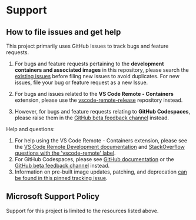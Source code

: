 # Support

## How to file issues and get help

This project primarily uses GitHub Issues to track bugs and feature requests.

1. For bugs and feature requests pertaining to the **development containers and associated images** in this repository, please search the [existing issues](https://github.com/microsoft/vscode-dev-containers/issues) before filing new issues to avoid duplicates. For new issues, file your bug or feature request as a new Issue.

2. For bugs and issues related to the **VS Code Remote - Containers** extension, please use the [vscode-remote-release](https://github.com/microsoft/vscode-remote-release/issues) repository instead.

3. However, for bugs and feature requests relating to **GitHub Codespaces**, please raise them in the [GitHub beta feedback channel](https://github.community/c/code-to-cloud/codespaces-beta/45) instead.

Help and questions:
1. For help using the VS Code Remote - Containers extension, please see the [VS Code Remote Development documentation](https://code.visualstudio.com/docs/remote/remote-overview) and [StackOverflow questions with the 'vscode-remote' label](https://stackoverflow.com/questions/tagged/vscode-remote).
2. For GitHub Codespaces, please see [GitHub documentation](https://docs.github.com/en/github/developing-online-with-codespaces/) or the [GitHub beta feedback channel](https://github.community/c/code-to-cloud/codespaces-beta/45) instead.
3. Information on pre-built image updates, patching, and deprecation [can be found in this pinned tracking issue](https://github.com/microsoft/vscode-dev-containers/issues/532#issue-689303932).

## Microsoft Support Policy

Support for this project is limited to the resources listed above.
